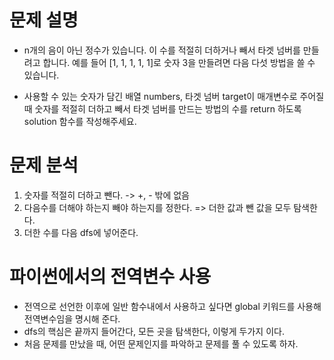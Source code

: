 # 문제 설명
- n개의 음이 아닌 정수가 있습니다. 이 수를 적절히 더하거나 빼서 타겟 넘버를 만들려고 합니다. 예를 들어 [1, 1, 1, 1, 1]로 숫자 3을 만들려면 다음 다섯 방법을 쓸 수 있습니다.

- 사용할 수 있는 숫자가 담긴 배열 numbers, 타겟 넘버 target이 매개변수로 주어질 때 숫자를 적절히 더하고 빼서 타겟 넘버를 만드는 방법의 수를 return 하도록 solution 함수를 작성해주세요.

# 문제 분석

1. 숫자를 적절히 더하고 뺀다. -> +, - 밖에 없음
2. 다음수를 더해야 하는지 빼야 하는지를 정한다. => 더한 값과 뺀 값을 모두 탐색한다.
3. 더한 수를 다음 dfs에 넣어준다.

# 파이썬에서의 전역변수 사용
- 전역으로 선언한 이후에 일반 함수내에서 사용하고 싶다면 global 키워드를 사용해 전역변수임을 명시해 준다.
- dfs의 핵심은 끝까지 들어간다, 모든 곳을 탐색한다, 이렇게 두가지 이다.
- 처음 문제를 만났을 때, 어떤 문제인지를 파악하고 문제를 풀 수 있도록 하자.